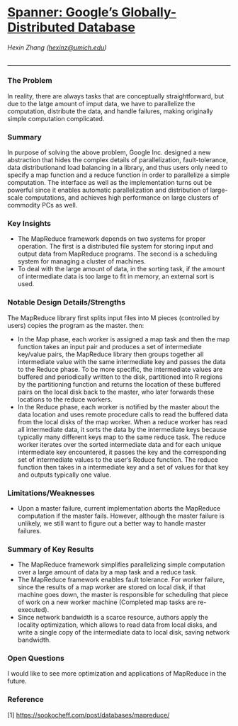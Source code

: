 # [Spanner: Google’s Globally-Distributed Database](https://static.googleusercontent.com/media/research.google.com/en//archive/spanner-osdi2012.pdf)
###### Hexin Zhang (hexinz@umich.edu)

---

### The Problem
<!-- [A single problem] -->
In reality, there are always tasks that are conceptually straightforward, but due to the latge amount of imput data, we have to parallelize the computation, distribute the data, and handle failures, making originally simple computation complicated.

### Summary 
<!-- [Up to 3 sentences] -->

In purpose of solving the above problem, Google Inc. designed a new abstraction that hides the complex details of parallelization, fault-tolerance, data distributionand load balancing in a library, and thus users only need to specify a map function and a reduce function in order to parallelize a simple computation. The interface as well as the implementation turns out be powerful since it enables automatic parallelization and distribution of large-scale computations, and achieves high performance on large clusters of commodity PCs as well.

### Key Insights 
<!-- [Up to 2 insights] -->
- The MapReduce framework depends on two systems for proper operation. The first is a distributed file system for storing input and output data from MapReduce programs. The second is a scheduling system for managing a cluster of machines.
- To deal with the large amount of data, in the sorting task, if the amount of intermediate data is too large to fit in memory, an external sort is used. 


### Notable Design Details/Strengths 
<!-- [Up to 2 details/strengths] -->

The MapReduce library first splits input files into M pieces (controlled by users) copies the program as the master. then:
- In the Map phase, each worker is assigned a map task and then the map function takes an input pair and produces a set of intermediate key/value pairs, the MapReduce library then groups together all intermediate value with the same intermediate key and passes the data to the Reduce phase. To be more specific, the intermediate values are buffered and periodically written to the disk, partitioned into R regions by the partitioning function and returns the location of these buffered pairs on the local disk back to the master, who later forwards these locations to the reduce workers.
- In the Reduce phase, each worker is notified by the master about the data location and uses remote procedure calls to read the buffered data from the local disks of the map worker. When a reduce worker has read all intermediate data, it sorts the data by the intermediate keys because typically many different keys map to the same reduce task. The reduce worker iterates over the sorted intermediate data and for each unique intermediate key encountered, it passes the key and the corresponding set of intermediate values to the user’s Reduce function. The reduce function then takes in a intermediate key and a set of values for that key and outputs typically one value. 

### Limitations/Weaknesses 
<!-- [up to 2 weaknesses] -->
- Upon a master failure, current implementation aborts the MapReduce computation if the master fails. However, although the master failure is unlikely, we still want to figure out a better way to handle master failures.

### Summary of Key Results 
<!-- [Up to 3 results] -->
- The MapReduce framework simplifies parallelizing simple computation over a large amount of data by a map task and a reduce task. 
- The MapReduce framework enables fault tolerance. For worker failure, since the results of a map worker are stored on local disk, if that machine goes down, the master is responsible for scheduling that piece of work on a new worker machine (Completed map tasks are re-executed). 
-  Since network bandwidth is a scarce resource, authors apply the locality optimization, which allows to read data from local disks, and write a single copy of the intermediate data to local disk, saving network bandwidth.

### Open Questions 
<!-- [Where to go from here?] -->
I would like to see more optimization and applications of MapReduce in the future.

### Reference
[1] https://sookocheff.com/post/databases/mapreduce/
